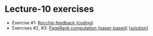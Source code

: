 # Lecture-10 exercises

  * Exercise #1: [Rocchio feedback (coding)](exercise_1.ipynb)
  * Exercises #2, #3: [PageRank computation (paper-based)](exercises.pdf) [[solution](exercises_solutions.pdf)]
